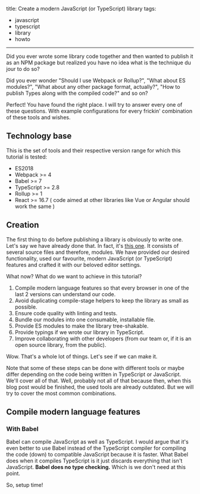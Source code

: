 title: Create a modern JavaScript (or TypeScript) library
tags:
  - javascript
  - typescript
  - library
  - howto
---

Did you ever wrote some library code together and then wanted to publish it as an NPM package but realized you have no idea what is the technique du jour to do so?

Did you ever wonder "Should I use Webpack or Rollup?", "What about ES modules?", "What about any other package format, actually?", "How to publish Types along with the compiled code?" and so on?

Perfect! You have found the right place. I will try to answer every one of these questions. With example configurations for every frickin' combination of these tools and wishes.

## Technology base

This is the set of tools and their respective version range for which this tutorial is tested:

- ES2018 
- Webpack >= 4
- Babel >= 7
- TypeScript >= 2.8
- Rollup >= 1
- React >= 16.7
( code aimed at other libraries like Vue or Angular should work the same )

## Creation

The first thing to do before publishing a library is obviously to write one. Let's say we have already done that. In fact, it's [this one](). It consists of several source files and therefore, modules. We have provided our desired functionality, used our favourite, modern JavaScript (or TypeScript) features and crafted it with our beloved editor settings.

What now? What do we want to achieve in this tutorial?

1. Compile modern language features so that every browser in one of the last 2 versions can understand our code.
1. Avoid duplicating compile-stage helpers to keep the library as small as possible.
1. Ensure code quality with linting and tests.
1. Bundle our modules into one consumable, installable file.
1. Provide ES modules to make the library tree-shakable.
1. Provide typings if we wrote our library in TypeScript.
1. Improve collaborating with other developers (from our team or, if it is an open source library, from the public).

Wow. That's a whole lot of things. Let's see if we can make it.

Note that some of these steps can be done with different tools or maybe differ depending on the code being written in TypeScript or JavaScript. We'll cover all of that. Well, probably not all of that because then, when this blog post would be finished, the used tools are already outdated. But we will try to cover the most common combinations.

## Compile modern language features

### With Babel

Babel can compile JavaScript as well as TypeScript. I would argue that it's even better to use Babel instead of the TypeScript compiler for compiling the code (down) to compatible JavaScript because it is faster. What Babel does when it compiles TypeScript is it just discards everything that isn't JavaScript. **Babel does no type checking.** Which is we don't need at this point.

So, setup time! 
